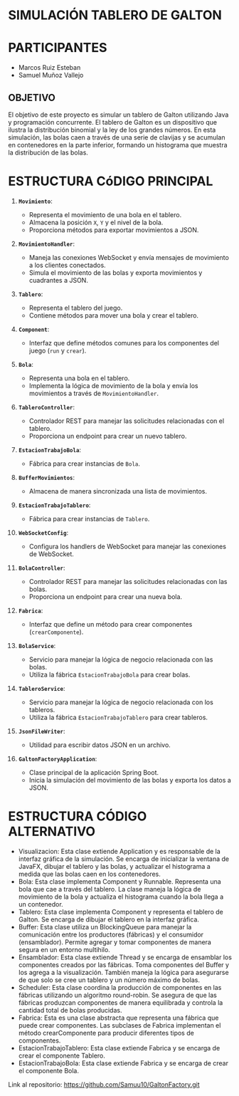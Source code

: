# SIMULACIÓN TABLERO DE GALTON

# PARTICIPANTES

* Marcos Ruiz Esteban
* Samuel Muñoz Vallejo

## OBJETIVO
El objetivo de este proyecto es simular un tablero de Galton utilizando Java y programación concurrente. 
El tablero de Galton es un dispositivo que ilustra la distribución binomial y la ley de los grandes números. 
En esta simulación, las bolas caen a través de una serie de clavijas y se acumulan en contenedores en la parte inferior, 
formando un histograma que muestra la distribución de las bolas.

# ESTRUCTURA CóDIGO PRINCIPAL

1. **`Movimiento`**:
   - Representa el movimiento de una bola en el tablero.
   - Almacena la posición `X`, `Y` y el nivel de la bola.
   - Proporciona métodos para exportar movimientos a JSON.

2. **`MovimientoHandler`**:
   - Maneja las conexiones WebSocket y envía mensajes de movimiento a los clientes conectados.
   - Simula el movimiento de las bolas y exporta movimientos y cuadrantes a JSON.

3. **`Tablero`**:
   - Representa el tablero del juego.
   - Contiene métodos para mover una bola y crear el tablero.

4. **`Component`**:
   - Interfaz que define métodos comunes para los componentes del juego (`run` y `crear`).

5. **`Bola`**:
   - Representa una bola en el tablero.
   - Implementa la lógica de movimiento de la bola y envía los movimientos a través de `MovimientoHandler`.

6. **`TableroController`**:
   - Controlador REST para manejar las solicitudes relacionadas con el tablero.
   - Proporciona un endpoint para crear un nuevo tablero.

7. **`EstacionTrabajoBola`**:
   - Fábrica para crear instancias de `Bola`.

8. **`BufferMovimientos`**:
   - Almacena de manera sincronizada una lista de movimientos.

9. **`EstacionTrabajoTablero`**:
   - Fábrica para crear instancias de `Tablero`.

10. **`WebSocketConfig`**:
    - Configura los handlers de WebSocket para manejar las conexiones de WebSocket.

11. **`BolaController`**:
    - Controlador REST para manejar las solicitudes relacionadas con las bolas.
    - Proporciona un endpoint para crear una nueva bola.

12. **`Fabrica`**:
    - Interfaz que define un método para crear componentes (`crearComponente`).

13. **`BolaService`**:
    - Servicio para manejar la lógica de negocio relacionada con las bolas.
    - Utiliza la fábrica `EstacionTrabajoBola` para crear bolas.

14. **`TableroService`**:
    - Servicio para manejar la lógica de negocio relacionada con los tableros.
    - Utiliza la fábrica `EstacionTrabajoTablero` para crear tableros.

15. **`JsonFileWriter`**:
    - Utilidad para escribir datos JSON en un archivo.

16. **`GaltonFactoryApplication`**:
    - Clase principal de la aplicación Spring Boot.
    - Inicia la simulación del movimiento de las bolas y exporta los datos a JSON.

# ESTRUCTURA CÓDIGO ALTERNATIVO

* Visualizacion:
Esta clase extiende Application y es responsable de la interfaz gráfica de la simulación. Se encarga de inicializar la ventana de JavaFX, dibujar el tablero y las bolas, y actualizar el histograma a medida que las bolas caen en los contenedores.  
* Bola:
Esta clase implementa Component y Runnable. Representa una bola que cae a través del tablero. La clase maneja la lógica de movimiento de la bola y actualiza el histograma cuando la bola llega a un contenedor.  
* Tablero:
Esta clase implementa Component y representa el tablero de Galton. Se encarga de dibujar el tablero en la interfaz gráfica.  
* Buffer:
Esta clase utiliza un BlockingQueue para manejar la comunicación entre los productores (fábricas) y el consumidor (ensamblador). Permite agregar y tomar componentes de manera segura en un entorno multihilo.  
* Ensamblador:
Esta clase extiende Thread y se encarga de ensamblar los componentes creados por las fábricas. Toma componentes del Buffer y los agrega a la visualización. También maneja la lógica para asegurarse de que solo se cree un tablero y un número máximo de bolas.  
* Scheduler:
Esta clase coordina la producción de componentes en las fábricas utilizando un algoritmo round-robin. Se asegura de que las fábricas produzcan componentes de manera equilibrada y controla la cantidad total de bolas producidas.  
* Fabrica:
Esta es una clase abstracta que representa una fábrica que puede crear componentes. Las subclases de Fabrica implementan el método crearComponente para producir diferentes tipos de componentes.  
* EstacionTrabajoTablero:
Esta clase extiende Fabrica y se encarga de crear el componente Tablero.  
* EstacionTrabajoBola:
Esta clase extiende Fabrica y se encarga de crear el componente Bola.





Link al repositorio:  https://github.com/Samuu10/GaltonFactory.git
